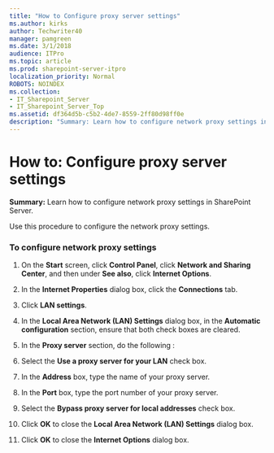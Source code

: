 ```yaml
---
title: "How to Configure proxy server settings"
ms.author: kirks
author: Techwriter40
manager: pamgreen
ms.date: 3/1/2018
audience: ITPro
ms.topic: article
ms.prod: sharepoint-server-itpro
localization_priority: Normal
ROBOTS: NOINDEX
ms.collection:
- IT_Sharepoint_Server
- IT_Sharepoint_Server_Top
ms.assetid: df364d5b-c5b2-4de7-8559-2ff80d98ff0e
description: "Summary: Learn how to configure network proxy settings in SharePoint Server."
---
```


# How to: Configure proxy server settings

 **Summary:** Learn how to configure network proxy settings in SharePoint Server. 
  
Use this procedure to configure the network proxy settings.
  
### To configure network proxy settings

1. On the **Start** screen, click **Control Panel**, click **Network and Sharing Center**, and then under **See also**, click **Internet Options**.
    
2. In the **Internet Properties** dialog box, click the **Connections** tab. 
    
3. Click **LAN settings**.
    
4. In the **Local Area Network (LAN) Settings** dialog box, in the **Automatic configuration** section, ensure that both check boxes are cleared. 
    
5. In the **Proxy server** section, do the following : 
    
1. Select the **Use a proxy server for your LAN** check box. 
    
2. In the **Address** box, type the name of your proxy server. 
    
3. In the **Port** box, type the port number of your proxy server. 
    
4. Select the **Bypass proxy server for local addresses** check box. 
    
6. Click **OK** to close the **Local Area Network (LAN) Settings** dialog box. 
    
7. Click **OK** to close the **Internet Options** dialog box. 
    

